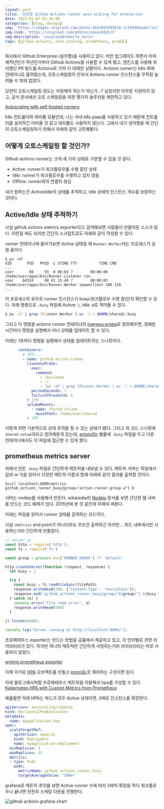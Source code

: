 ```yaml
---
layout: post
title: '간단한 Github Actions runner auto scaling for enterprise'
date: 2023-01-07 03:34:00
categories: [blog, devops]
img: 'https://images.unsplash.com/photo-1643042945810-1119948eeabc?ixlib=rb-4.0.3&ixid=MnwxMjA3fDB8MHxwaG90by1wYWdlfHx8fGVufDB8fHx8&auto=format&fit=crop&w=3270&q=80'
img-link: 'https://unsplash.com/photos/oaeyvk5USJY'
img-description: 'unsplash@roberto_sorin'
tags: [github actions, auto scaling, prometheus, promQL]
---
```


회사에서 Github Enterprise (설치형)을 사용하고 있다.
버전 업그레이드 하면서 아마 재작년인가 작년인가부터 Github Actions를 사용할 수 있게 됐고, 젠킨스를 사용해 처리했단 PR 빌드를 Actions로 거의 다 대체한 상황이다.
Actions runner는 k8s 위에 컨테이너로 올려뒀는데, 오토스케일링이 안되서 Actions runner 인스턴스를 무작정 늘려둘 수 밖에 없었다.

당연히 오토스케일링 정도는 지원해야 하는거 아닌가...? 싶었지만 아무튼 지원하지 않고,
공식 문서에선 오토 스케일링을 위한 몇가지 솔루션을 제안하고 있다.

[Autoscaling with self-hosted runners](https://docs.github.com/en/enterprise-server@3.7/actions/hosting-your-own-runners/autoscaling-with-self-hosted-runners)

k8s 컨트롤러와 테라폼 모듈인데, 나는 사내 k8s paas를 사용하고 있기 때문에 컨트롤러를 설치하긴 어려울 것 같고 테라폼도 사용하지 않는다.
그래서 내가 생각했을 때 간단히 오토스케일링하기 위해서 아래와 같이 고민해봤다.

## 어떻게 오토스케일링 할 것인가?

Github actions runner는 크게 세 가지 상태로 구분할 수 있을 것 같다.

- Active: runner가 워크플로우를 수행 중인 상태
- Idle: runner가 워크플로우를 수행하고 있지 않음
- Offline: runner와의 연결이 끊김

내가 원하는건 Active/Idle의 상태를 추적하고, Idle 상태의 인스턴스 개수를 보장하는 것이다.

## Active/Idle 상태 추적하기

사실 github actions metrics exporter라고 검색해보면 사람들이 만들어둔 소스가 많다.
이런걸 써도 되지만 간단히 스크립트로도 아래와 같이 작성할 수 있다.

runner 컨테이너에 들어가보면 Active 상태일 때 `Runner.Worker`라는 프로세스가 실행 중이다.

```console
$ ps -ef
UID       PID   PPID  C STIME TTY          TIME CMD
...
user       98     93  0 08:03 ?        00:00:06 /home/user/apps/bin/Runner.Listener run
user    64324     98 41 15:49 ?        00:00:03 /home/user/apps/bin/Runner.Worker spawnclient 106 110
...
```

이 프로세스의 유무로 runner 인스턴스가 busy(워크플로우 수행 중)인지 확인할 수 있다.
아래 명령으로 `.busy` 파일에 Active: `1`, Idle: `0`로 적어둘 수 있다.

```bash
$ ps -ef | grep [R]unner.Worker | wc -l > $HOME/shared/.busy
```

그리고 이 명령을 actions runner 컨테이너의 [liveness probe](https://kubernetes.io/docs/tasks/configure-pod-container/configure-liveness-readiness-startup-probes/#define-a-liveness-command)로 정의해두면, 정해둔 시간마다 명령을 실행해서 러너 상태를 업데이트 할 수 있다.

아래는 1초마다 명령을 실행해서 상태를 업데이트하는 스니핏이다.

```yaml
      containers:
        # 생략...
        - name: github-action-runner
          livenessProbe:
            exec:
              command:
                - /bin/bash
                - -c
                - "ps -ef | grep [R]unner.Worker | wc -l > $HOME/shared/.busy"
            periodSeconds: 1
            failureThreshold: 5
          # 생략...
          volumeMounts:
            - name: shared-volume
              mountPath: /home/user/shared
          # 생략...
```

이렇게 하면 기본적으로 상태 추적을 할 수 있는 상태가 됐다.
그리고 위 코드 스니핏에 `shared-volue`이라고 정의해둔게 있는데, [emptyDir](https://kubernetes.io/docs/concepts/storage/volumes/#emptydir) 볼륨에 `.busy` 파일을 두고 다른 컨테이너에서도 이 파일에 접근할 수 있게 했다.

## prometheus metrics server

위에서 만든 `.busy` 파일로 간단하게 메트릭을 내보낼 수 있다.
메트릭 서버는 파일에서 값(0 or 1)을 읽어서 지정한 메트릭 이름과 함께 아래와 같이 결과를 출력할 것이다.

```console
$curl localhost:8000/metrics
github_actions_runner_busy{group="action-runner-group-a"} 0
```

서버는 nodejs를 사용해서 만든다.
wikipedia의 [Nodejs](https://ko.wikipedia.org/wiki/Node.js) 문서를 보면 간단한 웹 서버를 만드는 코드 예제가 있다. 2015년에 본 것 같은데 이제야 써본다.

아래는 파일을 읽어서 runner 상태를 출력하는 코드이다.

사실 `/metrics` end point가 아니더라도 무조건 출력하긴 하지만... 파드 내부에서만 사용하는거라 간단하게 만들었다.

```js
// server.js
const http = require('http');
const fs = require('fs')

const group = process.env['RUNNER_GROUP'] ?? 'default'

http.createServer(function (request, response) {
  let busy = 1

  try {
    const busy = fs.readFileSync(filePath)
    response.writeHead(200, {'Content-Type': 'text/plain'});
    response.end(`github_actions_runner_busy{group="${group}"} ${busy.toString()}`);
  } catch (e) {
    console.error('File read error', e)
    response.writeHead(500)
  }
  
}).listen(8000);

console.log('Server running at http://localhost:8000/');
```

프로메테우스 exporter는 만드는 방법을 공홈에서 제공하고 있고, 각 언어별로 관련 라이브러리가 있다.
하지만 하나의 메트릭만 간단하게 서빙하는거라 라이브러리는 따로 사용하지 않았다.

[writing prometheus exporter](https://prometheus.io/docs/instrumenting/writing_exporters/)

이제 이거로 [HPA](https://kubernetes.io/docs/tasks/run-application/horizontal-pod-autoscale/) 오브젝트를 만들고 [promQL](https://prometheus.io/docs/prometheus/latest/querying/basics/)로 쿼리하는 구성이면 된다.

아래 블로그에서처럼 프로메테우스 메트릭을 이용해서 hpa를 구성할 수 있다.
[Kubernetes HPA with Custom Metrics from Prometheus](https://towardsdatascience.com/kubernetes-hpa-with-custom-metrics-from-prometheus-9ffc201991e)

예를들면 아래 HPA는 파드가 모두 Active 상태이면, 2배로 인스턴스를 확장한다.

```yaml
apiVersion: autoscaling/v2beta1
kind: HorizontalPodAutoscaler
metadata:
  name: myapplication-hpa
spec:
  scaleTargetRef:
    apiVersion: apps/v1
    kind: Deployment
    name: myapplication-deployment
  minReplicas: 3
  maxReplicas: 15
  metrics:
  - type: Pods
    pods:
      metricName: github_actions_runner_busy
      targetAverageValue: "500m"
```

grafana로 메트릭 추이를 보면 Active runner 수에 따라 2배씩 확장을 하다 워크플로우나 끝나면 천천히 스케일 다운을 진행한다.

![github actions grafana chart]({{site.baseurl}}/static/images/posts/2023-01-07-simple-github-actions-autoscaling/github-actions-grafana.png)